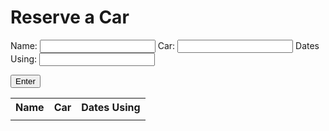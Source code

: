 # Reserve a Car
Name: <input type="text" name="name" id="names">
Car: <input type="text" name="activity" id="activity">
Dates Using: <input type="text" name="description" id="description">

<script>
    function display() {
        document.getElementById("nameDisplay").innerHTML = names.value;
        document.getElementById("activityDisplay").innerHTML = activity.value;
        document.getElementById("descDisplay").innerHTML = description.value;
    }
</script>

<button onclick="display()">Enter</button>
<table id="table">
    <tr>
        <th>Name</th>
        <th>Car</th>
        <th>Dates Using</th>
    </tr>
    <tr>
        <td id="nameDisplay"></td>
        <td id="activityDisplay"></td>
        <td id="descDisplay"></td>